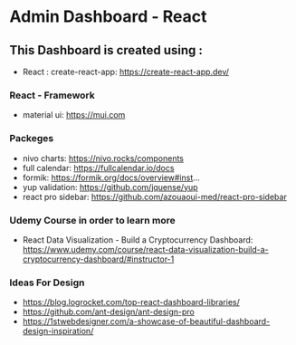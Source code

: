 # Admin Dashboard - React

## This Dashboard is created using : 
- React : create-react-app: https://create-react-app.dev/

### React - Framework 
- material ui: https://mui.com

### Packeges
- nivo charts: https://nivo.rocks/components
- full calendar: https://fullcalendar.io/docs
- formik: https://formik.org/docs/overview#inst...
- yup validation: https://github.com/jquense/yup
- react pro sidebar: https://github.com/azouaoui-med/react-pro-sidebar


### Udemy Course in order to learn more
- React Data Visualization - Build a Cryptocurrency Dashboard: https://www.udemy.com/course/react-data-visualization-build-a-cryptocurrency-dashboard/#instructor-1

### Ideas For Design 
- https://blog.logrocket.com/top-react-dashboard-libraries/
- https://github.com/ant-design/ant-design-pro
- https://1stwebdesigner.com/a-showcase-of-beautiful-dashboard-design-inspiration/
